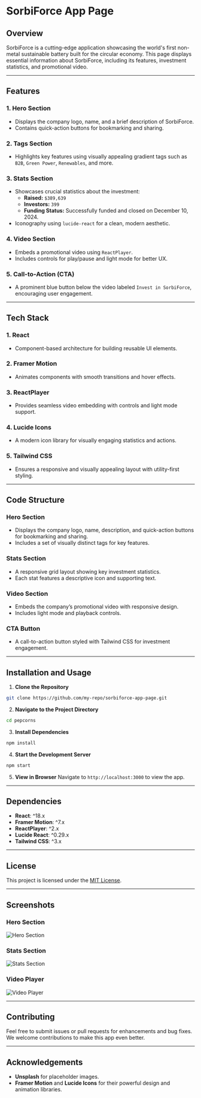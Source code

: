 # SorbiForce App Page

## Overview

SorbiForce is a cutting-edge application showcasing the world's first non-metal sustainable battery built for the circular economy. This page displays essential information about SorbiForce, including its features, investment statistics, and promotional video.

---

## Features

### 1. **Hero Section**

- Displays the company logo, name, and a brief description of SorbiForce.
- Contains quick-action buttons for bookmarking and sharing.

### 2. **Tags Section**

- Highlights key features using visually appealing gradient tags such as `B2B`, `Green Power`, `Renewables`, and more.

### 3. **Stats Section**

- Showcases crucial statistics about the investment:
  - **Raised:** `$389,639`
  - **Investors:** `399`
  - **Funding Status:** Successfully funded and closed on December 10, 2024.
- Iconography using `lucide-react` for a clean, modern aesthetic.

### 4. **Video Section**

- Embeds a promotional video using `ReactPlayer`.
- Includes controls for play/pause and light mode for better UX.

### 5. **Call-to-Action (CTA)**

- A prominent blue button below the video labeled `Invest in SorbiForce`, encouraging user engagement.

---

## Tech Stack

### 1. **React**

- Component-based architecture for building reusable UI elements.

### 2. **Framer Motion**

- Animates components with smooth transitions and hover effects.

### 3. **ReactPlayer**

- Provides seamless video embedding with controls and light mode support.

### 4. **Lucide Icons**

- A modern icon library for visually engaging statistics and actions.

### 5. **Tailwind CSS**

- Ensures a responsive and visually appealing layout with utility-first styling.

---

## Code Structure

### Hero Section

- Displays the company logo, name, description, and quick-action buttons for bookmarking and sharing.
- Includes a set of visually distinct tags for key features.

### Stats Section

- A responsive grid layout showing key investment statistics.
- Each stat features a descriptive icon and supporting text.

### Video Section

- Embeds the company’s promotional video with responsive design.
- Includes light mode and playback controls.

### CTA Button

- A call-to-action button styled with Tailwind CSS for investment engagement.

---

## Installation and Usage

1. **Clone the Repository**

```bash
git clone https://github.com/my-repo/sorbiforce-app-page.git
```

2. **Navigate to the Project Directory**

```bash
cd pepcorns
```

3. **Install Dependencies**

```bash
npm install
```

4. **Start the Development Server**

```bash
npm start
```

5. **View in Browser**
   Navigate to `http://localhost:3000` to view the app.

---

## Dependencies

- **React**: ^18.x
- **Framer Motion**: ^7.x
- **ReactPlayer**: ^2.x
- **Lucide React**: ^0.29.x
- **Tailwind CSS**: ^3.x

---

## License

This project is licensed under the [MIT License](https://opensource.org/licenses/MIT).

---

## Screenshots

### Hero Section

![Hero Section](https://via.placeholder.com/800x400)

### Stats Section

![Stats Section](https://via.placeholder.com/800x400)

### Video Player

![Video Player](https://via.placeholder.com/800x400)

---

## Contributing

Feel free to submit issues or pull requests for enhancements and bug fixes. We welcome contributions to make this app even better.

---

## Acknowledgements

- **Unsplash** for placeholder images.
- **Framer Motion** and **Lucide Icons** for their powerful design and animation libraries.
